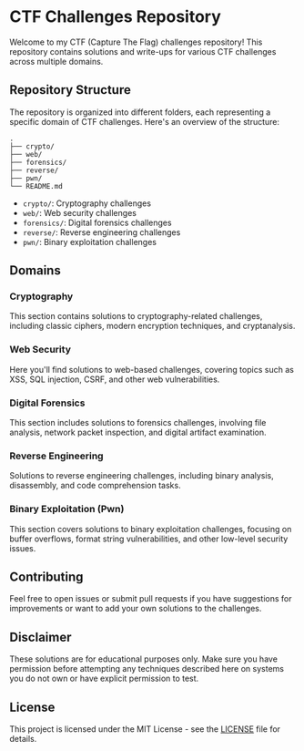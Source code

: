 # CTF Challenges Repository

Welcome to my CTF (Capture The Flag) challenges repository! This repository contains solutions and write-ups for various CTF challenges across multiple domains.

## Repository Structure

The repository is organized into different folders, each representing a specific domain of CTF challenges. Here's an overview of the structure:

```
.
├── crypto/
├── web/
├── forensics/
├── reverse/
├── pwn/
└── README.md
```

- `crypto/`: Cryptography challenges
- `web/`: Web security challenges
- `forensics/`: Digital forensics challenges
- `reverse/`: Reverse engineering challenges
- `pwn/`: Binary exploitation challenges

## Domains

### Cryptography
This section contains solutions to cryptography-related challenges, including classic ciphers, modern encryption techniques, and cryptanalysis.

### Web Security
Here you'll find solutions to web-based challenges, covering topics such as XSS, SQL injection, CSRF, and other web vulnerabilities.

### Digital Forensics
This section includes solutions to forensics challenges, involving file analysis, network packet inspection, and digital artifact examination.

### Reverse Engineering
Solutions to reverse engineering challenges, including binary analysis, disassembly, and code comprehension tasks.

### Binary Exploitation (Pwn)
This section covers solutions to binary exploitation challenges, focusing on buffer overflows, format string vulnerabilities, and other low-level security issues.

## Contributing

Feel free to open issues or submit pull requests if you have suggestions for improvements or want to add your own solutions to the challenges.

## Disclaimer

These solutions are for educational purposes only. Make sure you have permission before attempting any techniques described here on systems you do not own or have explicit permission to test.

## License

This project is licensed under the MIT License - see the [LICENSE](LICENSE) file for details.
